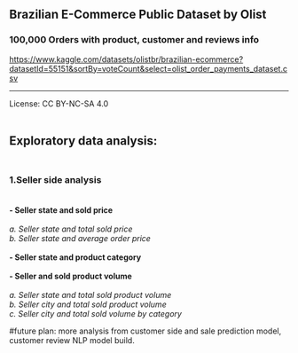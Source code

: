 ## **Brazilian E-Commerce Public Dataset by Olist**
### 100,000 Orders with product, customer and reviews info
https://www.kaggle.com/datasets/olistbr/brazilian-ecommerce?datasetId=55151&sortBy=voteCount&select=olist_order_payments_dataset.csv

---

License: CC BY-NC-SA 4.0
<br><br>

## **Exploratory data analysis**:<br><br>

### **1.Seller side analysis**<br><br>
**- Seller state and sold price**<br><br>
*a. Seller state and total sold price*<br>
*b. Seller state and average order price*<br><br>
**- Seller state and product category**<br><br>
**- Seller and sold product volume**<br><br>
*a. Seller state and total sold product volume*<br>
*b. Seller city and total sold product volume*<br>
*c. Seller city and total sold volume by category*

#future plan: more analysis from customer side and sale prediction model, customer review NLP model build.
